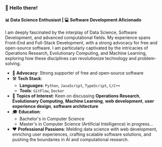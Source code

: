 ### 👋 Hello there!

#### 📊 Data Science Enthusiast | 💻 Software Development Aficionado

I am deeply fascinated by the interplay of Data Science, Software Development, and advanced computational fields. My experience spans Front-End and Full-Stack Development, with a strong advocacy for free and open-source software. I am particularly captivated by the intricacies of Operations Research, Evolutionary Computing, and Machine Learning, exploring how these disciplines can revolutionize technology and problem-solving.

- 🚀 **Advocacy**: Strong supporter of free and open-source software
- 🛠️ **Tech Stack**:
    - **Languages**: `Python`, `JavaScript`, `TypeScript`, `C/C++`
    - **Tools**: `GitFlow`, `Docker`
- 💬 **Topics of Interest**: Keen on discussing **Operations Research**, **Evolutionary Computing**, **Machine Learning**, **web development**, **user experience design**, **software architecture**
- 🎓 **Education**:
    - Bachelor's in Computer Science
    - Master's in Computer Science (Artificial Intelligence) in progress...
- ❤️ **Professional Passions**: Melding data science with web development, enriching user experiences, crafting scalable software solutions, and pushing the boundaries in AI and computational research.


